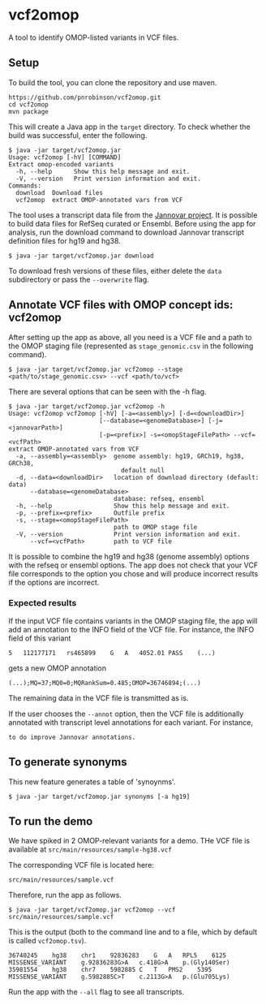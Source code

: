 # vcf2omop

A tool to identify OMOP-listed variants in VCF files.

## Setup

To build the tool, you can clone the repository and use maven.
```
https://github.com/pnrobinson/vcf2omop.git
cd vcf2omop
mvn package
```
This will create a Java app in the ``target`` directory. To check whether the build was
successful, enter the following.
```
$ java -jar target/vcf2omop.jar 
Usage: vcf2omop [-hV] [COMMAND]
Extract omop-encoded variants
  -h, --help      Show this help message and exit.
  -V, --version   Print version information and exit.
Commands:
  download  Download files
  vcf2omop  extract OMOP-annotated vars from VCF
```


The tool uses a transcript data file from the [Jannovar project](https://github.com/charite/jannovar). It is possible
to build data files for RefSeq curated or Ensembl. Before using the app for analysis, run the download command to  download Jannovar transcript definition
files for hg19 and hg38. 

```
$ java -jar target/vcf2omop.jar download

```

To download fresh versions of these files, either delete the ``data`` subdirectory or pass the ``--overwrite`` flag.

## Annotate VCF files with OMOP concept ids: vcf2omop
After setting up the app as above, all you need is a VCF file and a path to the OMOP staging file (represented as ``stage_genomic.csv`` in the following command).

```
$ java -jar target/vcf2omop.jar vcf2omop --stage <path/to/stage_genomic.csv> --vcf <path/to/vcf>
```
There are several options that can be seen with the -h flag.
```bazaar
$ java -jar target/vcf2omop.jar vcf2omop -h
Usage: vcf2omop vcf2omop [-hV] [-a=<assembly>] [-d=<downloadDir>]
                         [--database=<genomeDatabase>] [-j=<jannovarPath>]
                         [-p=<prefix>] -s=<omopStageFilePath> --vcf=<vcfPath>
extract OMOP-annotated vars from VCF
  -a, --assembly=<assembly>  genome assembly: hg19, GRCh19, hg38, GRCh38,
                               default null
  -d, --data=<downloadDir>   location of download directory (default: data)
      --database=<genomeDatabase>
                             database: refseq, ensembl
  -h, --help                 Show this help message and exit.
  -p, --prefix=<prefix>      Outfile prefix
  -s, --stage=<omopStageFilePath>
                             path to OMOP stage file
  -V, --version              Print version information and exit.
      --vcf=<vcfPath>        path to VCF file
```

It is possible to combine the hg19 and hg38 (genome assembly) options with the
refseq or ensembl options. The app does not check that your VCF file corresponds
to the option you chose and will produce incorrect results if the options are incorrect.

### Expected results

If the input VCF file contains variants in the OMOP staging file, the app will
add an annotation to the INFO field of the VCF file. For instance, 
the INFO field of this variant
```bazaar
5	112177171	rs465899	G	A	4052.01	PASS	(...)
```
gets a new OMOP annotation 
```bazaar
(...);MQ=37;MQ0=0;MQRankSum=0.485;OMOP=36746894;(...)
```
The remaining data in the VCF file is transmitted as is.

If the user chooses the ``--annot`` option, then the VCF file is additionally annotated
with transcript level annotations for each variant. For instance, 

```bazaar
to do improve Jannovar annotations.
```

## To generate synonyms
This new feature generates a table of 'synoynms'.

```
$ java -jar target/vcf2omop.jar synonyms [-a hg19]
```

## To run the demo

We have spiked in 2 OMOP-relevant variants for a demo. THe VCF file is available at
``src/main/resources/sample-hg38.vcf``

The corresponding VCF file is located here:
```
src/main/resources/sample.vcf
```
Therefore, run the app as follows.
```
$ java -jar target/vcf2omop.jar vcf2omop --vcf src/main/resources/sample.vcf
```

This is the output (both to the command line and to a file, which by default is called ``vcf2omop.tsv``).
```
36740245	hg38	chr1	92836283	G	A	RPL5	6125	MISSENSE_VARIANT	g.92836283G>A	c.418G>A	p.(Gly140Ser)
35981554	hg38	chr7	5982885	C	T	PMS2	5395	MISSENSE_VARIANT	g.5982885C>T	c.2113G>A	p.(Glu705Lys)
```

Run the app with the ``--all`` flag to see all transcripts.